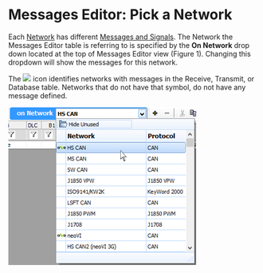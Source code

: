 # Messages Editor: Pick a Network

Each [Network](../networks/) has different [Messages and Signals](./). The Network the Messages Editor table is referring to is specified by the **On Network** drop down located at the top of Messages Editor view (Figure 1). Changing this dropdown will show the messages for this network.

The ![](https://cdn.intrepidcs.net/support/VehicleSpy/assets/netbranch.gif) icon identifies networks with messages in the Receive, Transmit, or Database table. Networks that do not have that symbol, do not have any message defined.

![Figure 1: Select a network by using the On Network drop down list.](../../../.gitbook/assets/spyinselsig.gif)
